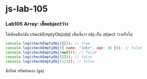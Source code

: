 # js-lab-105
### Lab105 Array: เช็คobjectว่าง
ให้เขียนฟังก์ชัน checkEmptyObj(obj) เพื่อเช็คว่า obj เป็น object ว่างหรือไม่

```JavaScript
console.log(checkEmptyObj({})); // true
console.log(checkEmptyObj({ name: "John", age: 30 })); // false
console.log(checkEmptyObj(null)); // false
console.log(checkEmptyObj([])); // false
console.log(checkEmptyObj(123)); // false
```

ชัยรัตน์ ทรัพย์สนอง (ตูน)
